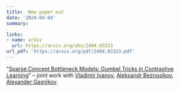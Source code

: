 ```yaml
---
title:  New paper out
date: '2024-04-04'
summary:

links:
- name: arXiv
  url: https://arxiv.org/abs/2404.03323
url_pdf: 'https://arxiv.org/pdf/2404.03323.pdf'
---
```

"[Sparse Concept Bottleneck Models: Gumbel Tricks in Contrastive Learning](https://arxiv.org/abs/2404.03323)" – joint work with [Vladimir Ivanov](https://scholar.google.com/citations?user=16AyxX0AAAAJ&hl=ru), [Aleksandr Beznosikov](https://anbeznosikov.github.io/index.html), [Alexander Gasnikov](https://scholar.google.com/citations?user=AmeE8qkAAAAJ).
